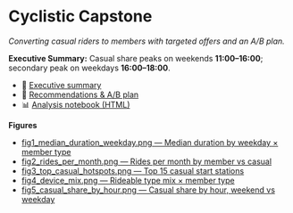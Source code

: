 # Cyclistic Capstone
*Converting casual riders to members with targeted offers and an A/B plan.*

**Executive Summary:** Casual share peaks on weekends **11:00–16:00**; secondary peak on weekdays **16:00–18:00**.

- 📄 [Executive summary](./executive_summary.md)
- 🧪 [Recommendations & A/B plan](./recommendations_and_experiment.md)
- 📊 [Analysis notebook (HTML)](./01_prepare_process_analyze_clean.html)

**Figures**
- [fig1_median_duration_weekday.png — Median duration by weekday × member type](./figures/fig1_median_duration_weekday.png)
- [fig2_rides_per_month.png — Rides per month by member vs casual](./figures/fig2_rides_per_month.png)
- [fig3_top_casual_hotspots.png — Top 15 casual start stations](./figures/fig3_top_casual_hotspots.png)
- [fig4_device_mix.png — Rideable type mix × member type](./figures/fig4_device_mix.png)
- [fig5_casual_share_by_hour.png — Casual share by hour, weekend vs weekday](./figures/fig5_casual_share_by_hour.png)